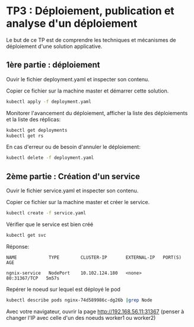 # TP3 : Déploiement, publication et analyse d'un déploiement

Le but de ce TP est de comprendre les techniques et mécanismes de déploiement d'une solution applicative.

## 1ère partie : déploiement

Ouvir le fichier deployment.yaml et inspecter son contenu.

Copier ce fichier sur la machine master et démarrer cette solution.

```bash
kubectl apply -f deployment.yaml
```

Monitorer l'avancement du déploiement, afficher la liste des déploiements et la liste des réplicas:

```bash
kubectl get deployments
kubectl get rs
```

En cas d'erreur ou de besoin d'annuler le déploiement:

```bash
kubectl delete -f deployment.yaml
```

## 2ème partie : Création d'un service

Ouvir le fichier service.yaml et inspecter son contenu.

Copier ce fichier sur la machine master et créer le service.

```bash
kubectl create -f service.yaml
```

Vérifier que le service est bien créé

```bash
kubectl get svc
```

Réponse:

```
NAME            TYPE        CLUSTER-IP       EXTERNAL-IP   PORT(S)        AGE

ngnix-service   NodePort    10.102.124.180   <none>        80:31367/TCP   5m57s
```

Repérer le noeud sur lequel est déployé le pod

```bash
kubectl describe pods nginx-74d589986c-dg26b |grep Node
```

Avec votre navigateur, ouvrir la page http://192.168.56.11:31367 (penser à changer l'IP avec celle d'un des noeuds worker1 ou worker2)


